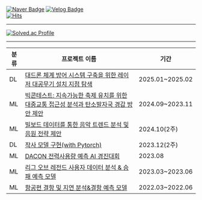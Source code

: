 <!--
**yeji4268/yeji4268** is a ✨ _special_ ✨ repository because its `README.md` (this file) appears on your GitHub profile.

Here are some ideas to get you started:

- 🔭 I’m currently working on ...
- 🌱 I’m currently learning ...
- 👯 I’m looking to collaborate on ...
- 🤔 I’m looking for help with ...
- 💬 Ask me about ...
- 📫 How to reach me: ...
- 😄 Pronouns: ...
- ⚡ Fun fact: ...
-->

[![Naver Badge](https://img.shields.io/badge/Naver-03C75A?style=flat-square&logo=Naver&logoColor=white&link=mailto:yeji4268@naver.com)](mailto:yeji4268@naver.com)  [![Velog Badge](https://img.shields.io/badge/Velog-20C997?style=flat-square&logo=Velog&logoColor=white&link=https://velog.io/@yeji4268/posts)](https://velog.io/@yeji4268/posts)<br>
[![Hits](https://hits.seeyoufarm.com/api/count/incr/badge.svg?url=https%3A%2F%2Fgithub.com%2Fyeji4268&count_bg=%2379C83D&title_bg=%23555555&icon=&icon_color=%23E7E7E7&title=hits&edge_flat=false)](https://hits.seeyoufarm.com)

---
[![Solved.ac Profile](http://mazassumnida.wtf/api/v2/generate_badge?boj=yeji4268)](https://solved.ac/yeji4268/)

---
|분류|프로젝트 이름|기간|
|---|---|---|
|DL|[대드론 체계 방어 시스템 구축을 위한 레이저 대공무기 설치 지점 탐색](https://github.com/HWDFinalProject/ADDS)|2025.01~2025.02|
|ML|[빅콘테스트: 지속가능한 축제 유치를 위한 대중교통 접근성 분석과 탄소발자국 경감 방안 제안](https://github.com/2024Bigcontest-DA/DA/tree/yeji)|2024.09~2023.11|
|ML|[빌보드 데이터를 통한 음악 트렌드 분석 및 음원 전략 제안](https://github.com/BTSnextalbumproject/project/tree/kimyeji)|2024.10(2주)|
|DL|[작사 모델 구현(with Pytorch)](https://github.com/yeji4268/LyricsGenerator)|2023.12(2주)|
|ML|[DACON 전력사용량 예측 AI 경진대회](https://github.com/2023dacon/Power-usage-Prediction)|2023.08|
|ML|[리그 오브 레전드 사용자 데이터 분석 & 승패 예측 모델](https://github.com/yeji4268/BigData/tree/main/%EB%A6%AC%EA%B7%B8%EC%98%A4%EB%B8%8C%EB%A0%88%EC%A0%84%EB%93%9C%20%EB%B6%84%EC%84%9D)|2023.03~2023.06|
|ML|[항공편 결항 및 지연 분석&결항 예측 모델](https://github.com/yeji4268/BigData/tree/main/%ED%95%AD%EA%B3%B5%ED%8E%B8%20%EA%B2%B0%ED%95%AD%20%EB%B0%8F%20%EC%A7%80%EC%97%B0%20%EB%B6%84%EC%84%9D)|2022.03~2022.06|



